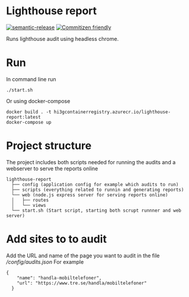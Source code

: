 # Lighthouse report

[![semantic-release](https://img.shields.io/badge/%20%20%F0%9F%93%A6%F0%9F%9A%80-semantic--release-e10079.svg)](https://github.com/semantic-release/semantic-release)
[![Commitizen friendly](https://img.shields.io/badge/commitizen-friendly-brightgreen.svg)](http://commitizen.github.io/cz-cli/)

Runs lighthouse audit using headless chrome.

# Run

In command line run

```
./start.sh
```

Or using docker-compose

```
docker build . -t hi3gcontainerregistry.azurecr.io/lighthouse-report:latest
docker-compose up
```

# Project structure

The project includes both scripts needed for running the audits and a webserver to serve the reports online

```
lighthouse-report
  ├── config (application config for example which audits to run)
  ├── scripts (everything related to runnin and generating reports)
  └── web (node.js express server for serving reports online)
  │   ├── routes
  │   └── views
  └── start.sh (Start script, starting both scrupt runnner and web server)
```

# Add sites to to audit

Add the URL and name of the page you want to audit in the file _/config/audits.json_
For example

```
{
    "name": "handla-mobiltelefoner",
    "url": "https://www.tre.se/handla/mobiltelefoner"
  }
```
